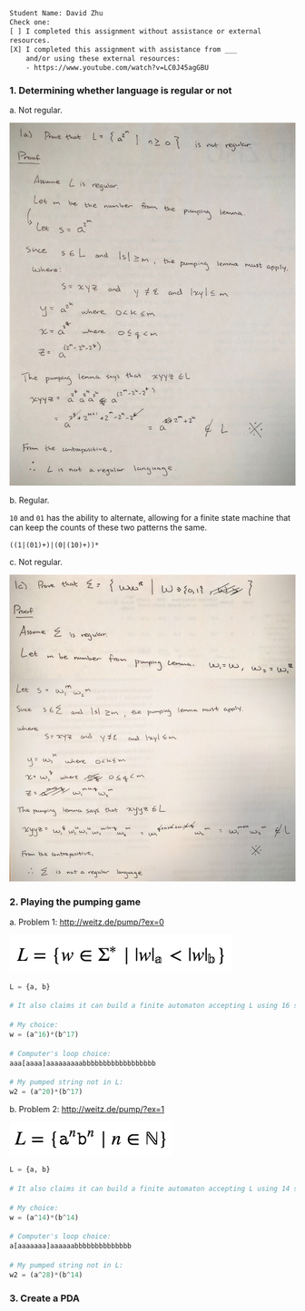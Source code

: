 ```
Student Name: David Zhu
Check one:
[ ] I completed this assignment without assistance or external resources.
[X] I completed this assignment with assistance from ___
    and/or using these external resources:
    - https://www.youtube.com/watch?v=LC0J45agGBU
```
### 1. Determining whether language is regular or not

a. Not regular.

![1a](assets/1a.jpg)

b. Regular.

`10` and `01` has the ability to alternate, allowing for a finite state machine that can keep the counts of these two patterns the same.

```
((1|(01)+)|(0|(10)+))*
```

c. Not regular.

![1c](assets/1c.jpg)

### 2. Playing the pumping game

a. Problem 1: http://weitz.de/pump/?ex=0

![](assets/pump_0.png)

```python
L = {a, b}

# It also claims it can build a finite automaton accepting L using 16 states.

# My choice:
w = (a^16)*(b^17)

# Computer's loop choice:
aaa[aaaa]aaaaaaaaabbbbbbbbbbbbbbbbbb

# My pumped string not in L:
w2 = (a^20)*(b^17)
```

b. Problem 2: http://weitz.de/pump/?ex=1

![](assets/pump_1.png)

```python
L = {a, b}

# It also claims it can build a finite automaton accepting L using 14 states.

# My choice:
w = (a^14)*(b^14)

# Computer's loop choice:
a[aaaaaaa]aaaaaabbbbbbbbbbbbbb

# My pumped string not in L:
w2 = (a^28)*(b^14)
```

### 3. Create a PDA
